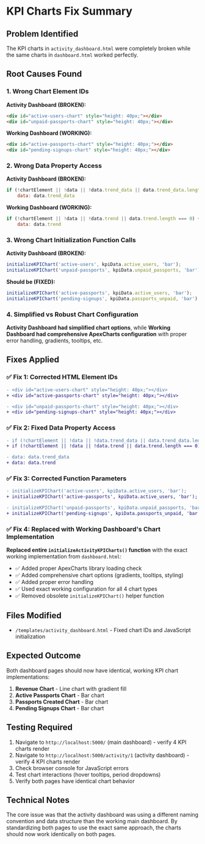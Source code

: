 # KPI Charts Fix Summary

## Problem Identified
The KPI charts in `activity_dashboard.html` were completely broken while the same charts in `dashboard.html` worked perfectly. 

## Root Causes Found

### 1. Wrong Chart Element IDs
**Activity Dashboard (BROKEN):**
```html
<div id="active-users-chart" style="height: 40px;"></div>
<div id="unpaid-passports-chart" style="height: 40px;"></div>
```

**Working Dashboard (WORKING):**
```html
<div id="active-passports-chart" style="height: 40px;"></div>  
<div id="pending-signups-chart" style="height: 40px;"></div>
```

### 2. Wrong Data Property Access
**Activity Dashboard (BROKEN):**
```javascript
if (!chartElement || !data || !data.trend_data || data.trend_data.length === 0) {
    data: data.trend_data
```

**Working Dashboard (WORKING):**
```javascript
if (!chartElement || !data || !data.trend || data.trend.length === 0) {
    data: data.trend
```

### 3. Wrong Chart Initialization Function Calls
**Activity Dashboard (BROKEN):**
```javascript
initializeKPIChart('active-users', kpiData.active_users, 'bar');
initializeKPIChart('unpaid-passports', kpiData.unpaid_passports, 'bar');
```

**Should be (FIXED):**
```javascript
initializeKPIChart('active-passports', kpiData.active_users, 'bar');
initializeKPIChart('pending-signups', kpiData.passports_unpaid, 'bar');
```

### 4. Simplified vs Robust Chart Configuration
**Activity Dashboard had simplified chart options**, while **Working Dashboard had comprehensive ApexCharts configuration** with proper error handling, gradients, tooltips, etc.

## Fixes Applied

### ✅ Fix 1: Corrected HTML Element IDs
```diff
- <div id="active-users-chart" style="height: 40px;"></div>
+ <div id="active-passports-chart" style="height: 40px;"></div>

- <div id="unpaid-passports-chart" style="height: 40px;"></div>
+ <div id="pending-signups-chart" style="height: 40px;"></div>
```

### ✅ Fix 2: Fixed Data Property Access
```diff
- if (!chartElement || !data || !data.trend_data || data.trend_data.length === 0) {
+ if (!chartElement || !data || !data.trend || data.trend.length === 0) {

- data: data.trend_data
+ data: data.trend
```

### ✅ Fix 3: Corrected Function Parameters  
```diff
- initializeKPIChart('active-users', kpiData.active_users, 'bar');
+ initializeKPIChart('active-passports', kpiData.active_users, 'bar');

- initializeKPIChart('unpaid-passports', kpiData.unpaid_passports, 'bar');  
+ initializeKPIChart('pending-signups', kpiData.passports_unpaid, 'bar');
```

### ✅ Fix 4: Replaced with Working Dashboard's Chart Implementation
**Replaced entire `initializeActivityKPICharts()` function** with the exact working implementation from `dashboard.html`:

- ✅ Added proper ApexCharts library loading check
- ✅ Added comprehensive chart options (gradients, tooltips, styling)
- ✅ Added proper error handling
- ✅ Used exact working configuration for all 4 chart types
- ✅ Removed obsolete `initializeKPIChart()` helper function

## Files Modified
- `/templates/activity_dashboard.html` - Fixed chart IDs and JavaScript initialization

## Expected Outcome
Both dashboard pages should now have identical, working KPI chart implementations:

1. **Revenue Chart** - Line chart with gradient fill
2. **Active Passports Chart** - Bar chart  
3. **Passports Created Chart** - Bar chart
4. **Pending Signups Chart** - Bar chart

## Testing Required
1. Navigate to `http://localhost:5000/` (main dashboard) - verify 4 KPI charts render
2. Navigate to `http://localhost:5000/activity/1` (activity dashboard) - verify 4 KPI charts render  
3. Check browser console for JavaScript errors
4. Test chart interactions (hover tooltips, period dropdowns)
5. Verify both pages have identical chart behavior

## Technical Notes
The core issue was that the activity dashboard was using a different naming convention and data structure than the working main dashboard. By standardizing both pages to use the exact same approach, the charts should now work identically on both pages.